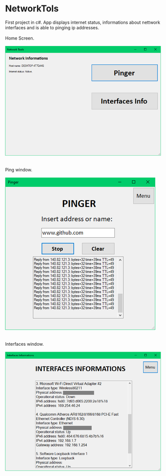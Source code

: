 # NetworkTols
First project in c#. App displays internet status, informations about nettwork interfaces and is able to pinging ip addresses.
<br />
<br />
Home Screen.
<br />
<br />
![nettoolsmain](Screenshots/nettoolsmain.png)
<br />
<br />
<br />
Ping window.
<br />
<br />
![nettoolsping](Screenshots/nettoolsping.png)
<br />
<br />
<br />
Interfaces window.
<br />
<br />
![nettoolsinterfaces](Screenshots/nettoolsinterfaces.png)
